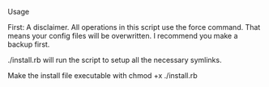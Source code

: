 Usage

First: A disclaimer. All operations in this script use the force command. That means your config files will be overwritten. I recommend you make a backup first.

./install.rb will run the script to setup all the necessary symlinks.

Make the install file executable with chmod +x ./install.rb
